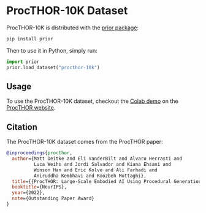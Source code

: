 # ProcTHOR-10K Dataset

ProcTHOR-10K is distributed with the [prior package](https://github.com/allenai/prior):

```bash
pip install prior
```

Then to use it in Python, simply run:
```python
import prior
prior.load_dataset("procthor-10k")
```

## Usage

To use the ProcTHOR-10K dataset, checkout the [Colab demo](https://colab.research.google.com/drive/1Il6TqmRXOkzYMIEaOU9e4-uTDTIb5Q78) on the [ProcTHOR website](https://procthor.allenai.org/).

## Citation

The ProcTHOR-10K dataset comes from the ProcTHOR paper:

```bibtex
@inproceedings{procthor,
  author={Matt Deitke and Eli VanderBilt and Alvaro Herrasti and
          Luca Weihs and Jordi Salvador and Kiana Ehsani and
          Winson Han and Eric Kolve and Ali Farhadi and
          Aniruddha Kembhavi and Roozbeh Mottaghi},
  title={{ProcTHOR: Large-Scale Embodied AI Using Procedural Generation}},
  booktitle={NeurIPS},
  year={2022},
  note={Outstanding Paper Award}
}
```
